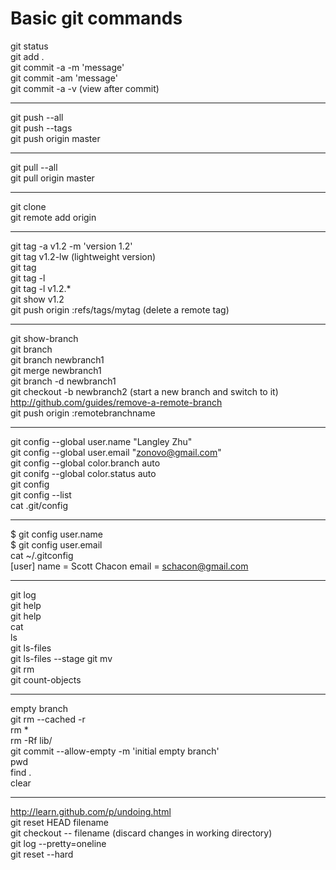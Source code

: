 # Basic git commands

git status  
git add .  
git commit -a -m 'message'  
git commit -am 'message'  
git commit -a -v (view after commit)  

* * * * *

git push --all  
git push --tags  
git push origin master  

* * * * *

git pull --all  
git pull origin master  

* * * * *

git clone <repository>  
git remote add origin <repository>  

* * * * *

git tag -a v1.2 -m 'version 1.2'  
git tag v1.2-lw (lightweight version)  
git tag  
git tag -l  
git tag -l v1.2.*  
git show v1.2  
git push origin :refs/tags/mytag (delete a remote tag)  

* * * * *

git show-branch  
git branch  
git branch newbranch1  
git merge newbranch1  
git branch -d newbranch1  
git checkout -b newbranch2 (start a new branch and switch to it)  
http://github.com/guides/remove-a-remote-branch  
git push origin :remotebranchname  

* * * * *

git config --global user.name "Langley Zhu"  
git config --global user.email "zonovo@gmail.com"  
git config --global color.branch auto  
git conifg --global color.status auto  
git config  
git config --list  
cat .git/config  

* * * * *

$ git config user.name  
$ git config user.email  
cat ~/.gitconfig  
    [user]
	    name = Scott Chacon
		email = schacon@gmail.com

* * * * *

git log  
git help  
git help <command>  
cat <filename>  
ls  
git ls-files  
git ls-files --stage
git mv  
git rm  
git count-objects

* * * * *

empty branch  
git rm --cached -r  
rm *  
rm -Rf lib/  
git commit --allow-empty -m 'initial empty branch'  
pwd  
find .  
clear

* * * * *

http://learn.github.com/p/undoing.html  
git reset HEAD filename  
git checkout -- filename (discard changes in working directory)  
git log --pretty=oneline  
git reset --hard <commit message or sha of the commit>  

